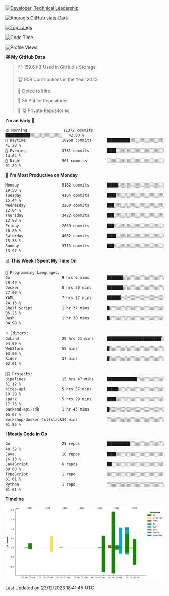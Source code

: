 <div>
  <a href="https://www.linkedin.com/in/arielpineiro/" target="_blank" rel="nofollow noopener noreferrer">
    <img src="https://img.shields.io/badge/-LinkedIn-%230077B5?style=for-the-badge&logo=linkedin&logoColor=white" alt="Developer, Technical Leadership" title="Ariel Piñeiro">
  </a>
</div>

[![Anurag's GitHub stats-Dark](https://github-readme-stats.vercel.app/api?username=arielsrv&show_icons=true&theme=dark#gh-dark-mode-only)](https://github.com/anuraghazra/github-readme-stats#gh-dark-mode-only)

[![Top Langs](https://github-readme-stats.vercel.app/api/top-langs/?username=arielsrv&layout=compact&langs_count=10&theme=dark#gh-dark-mode-only)](https://github.com/anuraghazra/github-readme-stats&theme=dark#gh-dark-mode-only)

<!--START_SECTION:waka-->
![Code Time](http://img.shields.io/badge/Code%20Time-377%20hrs%2012%20mins-blue)

![Profile Views](http://img.shields.io/badge/Profile%20Views-0-blue)

**🐱 My GitHub Data** 

> 📦 159.6 kB Used in GitHub's Storage 
 > 
> 🏆 909 Contributions in the Year 2023
 > 
> 💼 Opted to Hire
 > 
> 📜 85 Public Repositories 
 > 
> 🔑 12 Private Repositories 
 > 
**I'm an Early 🐤** 

```text
🌞 Morning                11372 commits       ███████████░░░░░░░░░░░░░░   42.80 % 
🌆 Daytime                10968 commits       ██████████░░░░░░░░░░░░░░░   41.28 % 
🌃 Evening                3731 commits        ████░░░░░░░░░░░░░░░░░░░░░   14.04 % 
🌙 Night                  501 commits         ░░░░░░░░░░░░░░░░░░░░░░░░░   01.89 % 
```
📅 **I'm Most Productive on Monday** 

```text
Monday                   5182 commits        █████░░░░░░░░░░░░░░░░░░░░   19.50 % 
Tuesday                  4104 commits        ████░░░░░░░░░░░░░░░░░░░░░   15.44 % 
Wednesday                3200 commits        ███░░░░░░░░░░░░░░░░░░░░░░   12.04 % 
Thursday                 3422 commits        ███░░░░░░░░░░░░░░░░░░░░░░   12.88 % 
Friday                   2869 commits        ███░░░░░░░░░░░░░░░░░░░░░░   10.80 % 
Saturday                 4082 commits        ████░░░░░░░░░░░░░░░░░░░░░   15.36 % 
Sunday                   3713 commits        ███░░░░░░░░░░░░░░░░░░░░░░   13.97 % 
```


📊 **This Week I Spent My Time On** 

```text
💬 Programming Languages: 
Go                       9 hrs 6 mins        ███████░░░░░░░░░░░░░░░░░░   29.49 % 
Docker                   8 hrs 20 mins       ███████░░░░░░░░░░░░░░░░░░   27.00 % 
YAML                     7 hrs 27 mins       ██████░░░░░░░░░░░░░░░░░░░   24.13 % 
Shell Script             1 hr 37 mins        █░░░░░░░░░░░░░░░░░░░░░░░░   05.25 % 
Bash                     1 hr 30 mins        █░░░░░░░░░░░░░░░░░░░░░░░░   04.90 % 

🔥 Editors: 
GoLand                   29 hrs 21 mins      ████████████████████████░   94.99 % 
WebStorm                 55 mins             █░░░░░░░░░░░░░░░░░░░░░░░░   03.00 % 
Rider                    37 mins             █░░░░░░░░░░░░░░░░░░░░░░░░   02.01 % 

🐱‍💻 Projects: 
pipelines                15 hrs 47 mins      █████████████░░░░░░░░░░░░   51.12 % 
sites-api                5 hrs 57 mins       █████░░░░░░░░░░░░░░░░░░░░   19.29 % 
spark                    5 hrs 29 mins       ████░░░░░░░░░░░░░░░░░░░░░   17.75 % 
backend-api-sdk          1 hr 45 mins        █░░░░░░░░░░░░░░░░░░░░░░░░   05.67 % 
workshop-docker-fullstack34 mins             ░░░░░░░░░░░░░░░░░░░░░░░░░   01.86 % 
```

**I Mostly Code in Go** 

```text
Go                       25 repos            ██████████░░░░░░░░░░░░░░░   40.32 % 
Java                     10 repos            ████░░░░░░░░░░░░░░░░░░░░░   16.13 % 
JavaScript               6 repos             ██░░░░░░░░░░░░░░░░░░░░░░░   09.68 % 
TypeScript               1 repo              ░░░░░░░░░░░░░░░░░░░░░░░░░   01.61 % 
Python                   1 repo              ░░░░░░░░░░░░░░░░░░░░░░░░░   01.61 % 
```



**Timeline**

![Lines of Code chart](https://raw.githubusercontent.com/arielsrv/arielsrv/main/assets/bar_graph.png)


 Last Updated on 22/12/2023 18:41:45 UTC
<!--END_SECTION:waka-->
